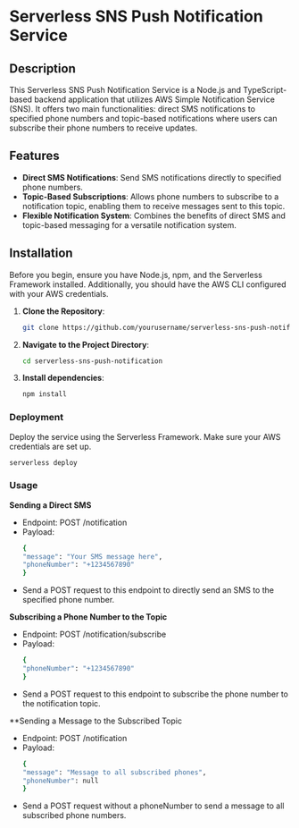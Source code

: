 # Serverless SNS Push Notification Service

## Description

This Serverless SNS Push Notification Service is a Node.js and TypeScript-based backend application that utilizes AWS Simple Notification Service (SNS). It offers two main functionalities: direct SMS notifications to specified phone numbers and topic-based notifications where users can subscribe their phone numbers to receive updates.

## Features

- **Direct SMS Notifications**: Send SMS notifications directly to specified phone numbers.
- **Topic-Based Subscriptions**: Allows phone numbers to subscribe to a notification topic, enabling them to receive messages sent to this topic.
- **Flexible Notification System**: Combines the benefits of direct SMS and topic-based messaging for a versatile notification system.

## Installation

Before you begin, ensure you have Node.js, npm, and the Serverless Framework installed. Additionally, you should have the AWS CLI configured with your AWS credentials.

1. **Clone the Repository**:
   ```bash
   git clone https://github.com/yourusername/serverless-sns-push-notification.git

2. **Navigate to the Project Directory**:
   ```bash
   cd serverless-sns-push-notification

3. **Install dependencies**:
   ```bash
   npm install


### Deployment
Deploy the service using the Serverless Framework. Make sure your AWS credentials are set up.

   ```bash
   serverless deploy
   ```

### Usage
**Sending a Direct SMS**
- Endpoint: POST /notification
- Payload:
   ```bash
   {
   "message": "Your SMS message here",
   "phoneNumber": "+1234567890"
   }
- Send a POST request to this endpoint to directly send an SMS to the specified phone number.

**Subscribing a Phone Number to the Topic**
- Endpoint: POST /notification/subscribe
- Payload:
   ```bash
   {
   "phoneNumber": "+1234567890"
   }
- Send a POST request to this endpoint to subscribe the phone number to the notification topic.

**Sending a Message to the Subscribed Topic
- Endpoint: POST /notification
- Payload:
   ```bash
   {
   "message": "Message to all subscribed phones",
   "phoneNumber": null
   }
- Send a POST request without a phoneNumber to send a message to all subscribed phone numbers.
  
